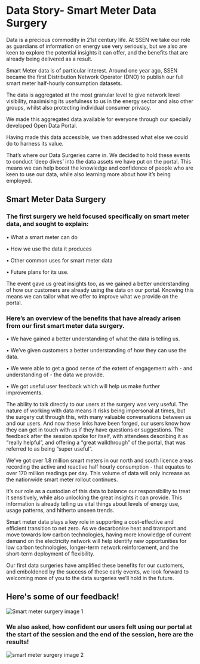 # Data Story- Smart Meter Data Surgery


Data is a precious commodity in 21st century life. At SSEN we take our role as guardians of information on energy use very seriously, but we also are keen to explore the potential insights it can offer, and the benefits that are already being delivered as a result. 

Smart Meter data is of particular interest.
Around one year ago, SSEN became the first Distribution Network Operator (DNO) to publish our full smart meter half-hourly consumption datasets.

The data is aggregated at the most granular level to give network level visibility, maximising its usefulness to us in the energy sector and also other groups, whilst also protecting individual consumer privacy. 

We made this aggregated data available for everyone through our specially developed Open Data Portal.

Having made this data accessible, we then addressed what else we could do to harness its value. 

That’s where our Data Surgeries came in. We decided to hold these events to conduct ‘deep dives’ into the data assets we have put on the portal. This means we can help boost the knowledge and confidence of people who are keen to use our data, while also learning more about how it’s being employed.


## Smart Meter Data Surgery 
### The first surgery we held focused specifically on smart meter data, and sought to explain:

  •	What a smart meter can do
  
  •	How we use the data it produces 

  •	Other common uses for smart meter data 

  •	Future plans for its use. 


  

The event gave us great insights too, as we gained a better understanding of how our customers are already using the data on our portal. Knowing this means we can tailor what we offer to improve what we provide on the portal. 

### Here’s an overview of the benefits that have already arisen from our first smart meter data surgery.

•	We have gained a better understanding of what the data is telling us.

•	We’ve given customers a better understanding of how they can use the data. 

•	We were able to get a good sense of the extent of engagement with - and understanding of - the data we provide. 

•	We got useful user feedback which will help us make further improvements. 

The ability to talk directly to our users at the surgery was very useful. The nature of working with data means it risks being impersonal at times, but the surgery cut through this, with many valuable conversations between us and our users. And now these links have been forged, our users know how they can get in touch with us if they have questions or suggestions.
The feedback after the session spoke for itself, with attendees describing it as “really helpful”, and offering a “great walkthrough” of the portal, that was referred to as being “super useful”. 

We’ve got over 1.8 million smart meters in our north and south licence areas recording the active and reactive half hourly consumption - that equates to over 170 million readings per day. This volume of data will only increase as the nationwide smart meter rollout continues. 

It’s our role as a custodian of this data to balance our responsibility to treat it sensitively, while also unlocking the great insights it can provide. This information is already telling us vital things about levels of energy use, usage patterns, and hitherto unseen trends.

Smart meter data plays a key role in supporting a cost-effective and efficient transition to net zero. As we decarbonise heat and transport and move towards low carbon technologies, having more knowledge of current demand on the electricity network will help identify new opportunities for low carbon technologies, longer-term network reinforcement, and the short-term deployment of flexibility.

Our first data surgeries have amplified these benefits for our customers, and emboldened by the success of these early events, we look forward to welcoming more of you to the data surgeries we’ll hold in the future. 

## Here's some of our feedback!
![Smart meter surgery image 1](https://github.com/user-attachments/assets/f1f4b739-63d0-43d3-abc4-92ec2800f480)

### We also asked, how confident our users felt using our portal at the start of the session and the end of the session, here are the results!
![smart meter surgery image 2](https://github.com/user-attachments/assets/aa1b6fd2-d089-4680-989c-c74ba2d0fc02)



